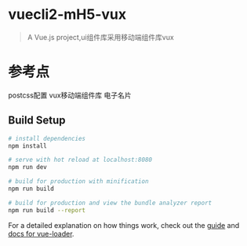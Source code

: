# vuecli2-mH5-vux

> A Vue.js project,ui组件库采用移动端组件库vux

# 参考点
postcss配置
vux移动端组件库
电子名片

## Build Setup

``` bash
# install dependencies
npm install

# serve with hot reload at localhost:8080
npm run dev

# build for production with minification
npm run build

# build for production and view the bundle analyzer report
npm run build --report
```

For a detailed explanation on how things work, check out the [guide](http://vuejs-templates.github.io/webpack/) and [docs for vue-loader](http://vuejs.github.io/vue-loader).
